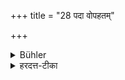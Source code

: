 +++
title = "28 पदा वोपहतम्"

+++

<details><summary>Bühler</summary>

28. Nor that which has been touched by the foot (even of a pure person),
</details>

<details><summary>हरदत्त-टीका</summary>

## सूत्रम्
पदा वोपहतम् ॥ २८ ॥  
### टिप्पनी
प्रयतेनाऽपि पदा यस्पृष्टं तदप्यभोज्यम् ॥ २८ ॥
</details>
